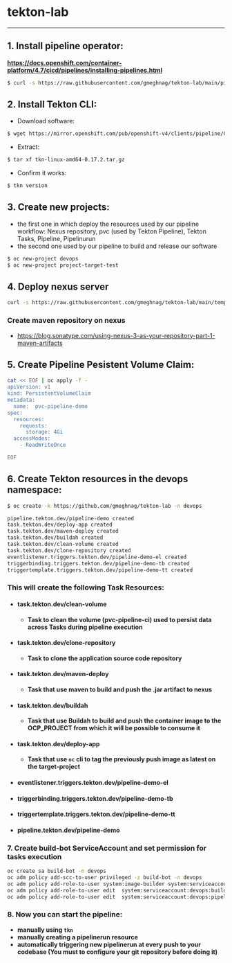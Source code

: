 # tekton-lab
---
## 1. Install pipeline operator:
__https://docs.openshift.com/container-platform/4.7/cicd/pipelines/installing-pipelines.html__

```sh
$ curl -s https://raw.githubusercontent.com/gmeghnag/tekton-lab/main/pipelines-operator/subscription.yaml | oc apply -f -
```

## 2. Install Tekton CLI:

- Download software:

~~~sh
$ wget https://mirror.openshift.com/pub/openshift-v4/clients/pipeline/0.17.2/tkn-linux-amd64-0.17.2.tar.gz
~~~

- Extract:

~~~sh
$ tar xf tkn-linux-amd64-0.17.2.tar.gz
~~~

- Confirm it works:

~~~sh
$ tkn version
~~~

## 3. Create new projects: 
- the first one in which deploy the resources used by our pipeline workflow: Nexus repository, pvc (used by Tekton Pipeline), Tekton Tasks, Pipeline, Pipelinurun
- the second one used by our pipeline to build and release our software

~~~sh
$ oc new-project devops
$ oc new-project project-target-test
~~~

## 4. Deploy nexus server

~~~sh
curl -s https://raw.githubusercontent.com/gmeghnag/tekton-lab/main/templates/nexus3.yaml | oc process -f - -p PVC_SIZE=10Gi -p SC_NAME=gp2 | oc apply -f -
~~~

### Create maven repository on nexus
- https://blog.sonatype.com/using-nexus-3-as-your-repository-part-1-maven-artifacts

## 5. Create Pipeline Pesistent Volume Claim:

~~~sh
cat << EOF | oc apply -f -
apiVersion: v1
kind: PersistentVolumeClaim
metadata:
  name:  pvc-pipeline-demo
spec:
  resources:
    requests:
      storage: 4Gi
  accessModes:
    - ReadWriteOnce

EOF
~~~

## 6. Create Tekton resources in the devops namespace:
~~~sh
$ oc create -k https://github.com/gmeghnag/tekton-lab -n devops

pipeline.tekton.dev/pipeline-demo created
task.tekton.dev/deploy-app created
task.tekton.dev/maven-deploy created
task.tekton.dev/buildah created
task.tekton.dev/clean-volume created
task.tekton.dev/clone-repository created
eventlistener.triggers.tekton.dev/pipeline-demo-el created
triggerbinding.triggers.tekton.dev/pipeline-demo-tb created
triggertemplate.triggers.tekton.dev/pipeline-demo-tt created
~~~

### This will create the following Task Resources: 
 - #### task.tekton.dev/clean-volume
   - **Task to clean the volume (pvc-pipeline-ci) used to persist data across Tasks during pipeline execution**
 - #### task.tekton.dev/clone-repository
   - **Task to clone the application source code repository**
 - #### task.tekton.dev/maven-deploy
   - **Task that use maven to build and push the .jar artifact to nexus**
 - #### task.tekton.dev/buildah
   - **Task that use Buildah to build and push the container image to the OCP_PROJECT from which it will be possible to consume it**
 - #### task.tekton.dev/deploy-app
   - **Task that use `oc` cli to tag the previously push image as latest on the target-project**
 - #### eventlistener.triggers.tekton.dev/pipeline-demo-el
 - #### triggerbinding.triggers.tekton.dev/pipeline-demo-tb
 - #### triggertemplate.triggers.tekton.dev/pipeline-demo-tt
 - #### pipeline.tekton.dev/pipeline-demo

### 7. Create build-bot ServiceAccount and set permission for tasks execution

~~~sh
oc create sa build-bot -n devops
oc adm policy add-scc-to-user privileged -z build-bot -n devops
oc adm policy add-role-to-user system:image-builder system:serviceaccount:devops:pipeline -n project-target-test
oc adm policy add-role-to-user edit  system:serviceaccount:devops:build-bot -n project-target-test
oc adm policy add-role-to-user edit  system:serviceaccount:devops:pipeline -n project-target-test
~~~

### 8. Now you can start the pipeline:
- **manually using `tkn`**
- **manually creating a pipelinerun resource**
- **automatically triggering new pipelinerun at every push to your codebase (You must to configure your git repository before doing it)**